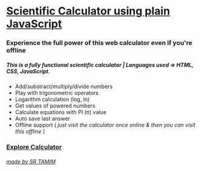 # [Scientific Calculator using plain JavaScript](https://sr-tamim.github.io/scientific-calculator/)
### Experience the full power of this web calculator even if you're offline

##### This is a fully functional scientific calculator | Languages used => HTML, CSS, JavaScript.

- Add/substract/multiply/divide numbers
- Play with trigonometric operators
- Logarithm calculation (log, ln)
- Get values of powered numbers
- Calculate equations with PI (π) value
- Auto save last answer
- Offline support ( *just visit the calculator once online & then you can visit this offline* )

### [Explore Calculator](https://sr-tamim.github.io/scientific-calculator/)

###### [*made by SR TAMIM*](https://sr-tamim.vercel.app)
